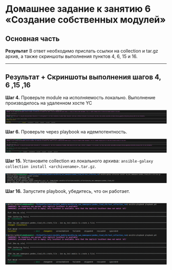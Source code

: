 # Домашнее задание к занятию 6 «Создание собственных модулей»


## Основная часть

**Результат** В ответ необходимо прислать ссылки на collection и tar.gz архив, а также скриншоты выполнения пунктов 4, 6, 15 и 16.


---


## Результат + Скриншоты выполнения шагов 4, 6 ,15 ,16

**Шаг 4.** Проверьте module на исполняемость локально.
           Выполнение производилось на удаленном хосте YC

![Выполнение модуля](https://github.com/vladrabbit/ansible_collection/blob/main/.sh/module-1.png)

**Шаг 6.** Проверьте через playbook на идемпотентность. 

![Идемпотентность](https://github.com/vladrabbit/ansible_collection/blob/main/.sh/mod-2.png)

**Шаг 15.** Установите collection из локального архива: `ansible-galaxy collection install <archivename>.tar.gz`.

![Установка](https://github.com/vladrabbit/ansible_collection/blob/main/.sh/mod-3.1.png)

**Шаг 16.** Запустите playbook, убедитесь, что он работает.

![Запуск playbook](https://github.com/vladrabbit/ansible_collection/blob/main/.sh/mod-3.png)
---